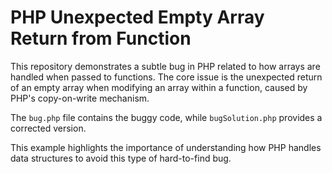 # PHP Unexpected Empty Array Return from Function

This repository demonstrates a subtle bug in PHP related to how arrays are handled when passed to functions.  The core issue is the unexpected return of an empty array when modifying an array within a function, caused by PHP's copy-on-write mechanism.

The `bug.php` file contains the buggy code, while `bugSolution.php` provides a corrected version.

This example highlights the importance of understanding how PHP handles data structures to avoid this type of hard-to-find bug.